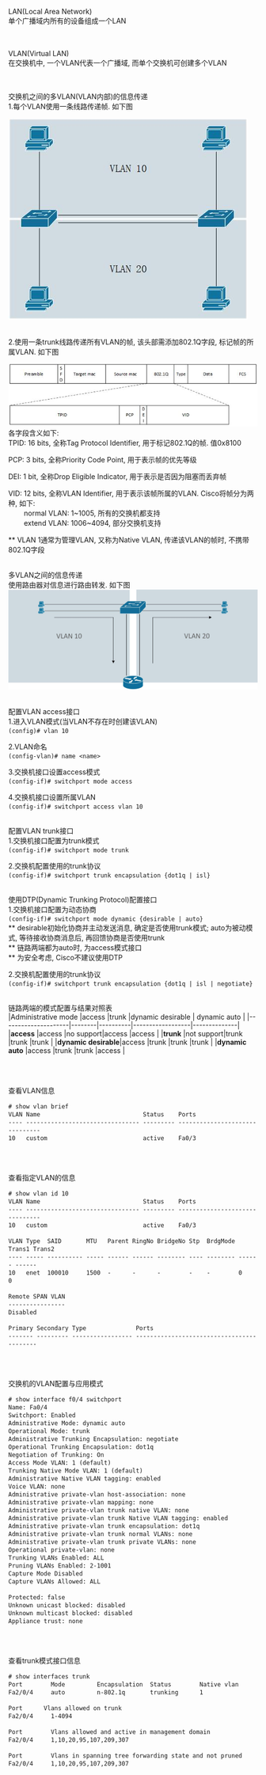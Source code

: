 LAN(Local Area Network)<br>
单个广播域内所有的设备组成一个LAN
<br>
<br>
<br>

VLAN(Virtual LAN)<br>
在交换机中, 一个VLAN代表一个广播域, 而单个交换机可创建多个VLAN
<br>
<br>
<br>

交换机之间的多VLAN(VLAN内部)的信息传递<br>
1.每个VLAN使用一条线路传递帧. 如下图<br>

![image_not_found](pic/m_vlan_no_trunk.jpg)
<br>
<br>

2.使用一条trunk线路传递所有VLAN的帧, 该头部需添加802.1Q字段, 标记帧的所属VLAN. 如下图<br>

![image_not_found](pic/802_1Q.jpg)<br>
各字段含义如下:<br>
TPID: 16 bits, 全称Tag Protocol Identifier, 用于标记802.1Q的帧. 值0x8100<br>

PCP: 3 bits, 全称Priority Code Point, 用于表示帧的优先等级<br>

DEI: 1 bit, 全称Drop Eligible Indicator, 用于表示是否因为阻塞而丢弃帧<br>

VID: 12 bits, 全称VLAN Identifier, 用于表示该帧所属的VLAN. Cisco将帧分为两种, 如下:<br>
&nbsp;&nbsp;&nbsp;&nbsp;&nbsp;&nbsp;&nbsp;&nbsp;normal VLAN: 1~1005, 所有的交换机都支持<br>
&nbsp;&nbsp;&nbsp;&nbsp;&nbsp;&nbsp;&nbsp;&nbsp;extend VLAN: 1006~4094, 部分交换机支持<br>

** VLAN 1通常为管理VLAN, 又称为Native VLAN, 传递该VLAN的帧时, 不携带802.1Q字段
<br>
<br>

多VLAN之间的信息传递<br>
使用路由器对信息进行路由转发. 如下图<br>
![image_not_found](pic/vlan_routing.jpg)
<br>
<br>

配置VLAN access接口<br>
1.进入VLAN模式(当VLAN不存在时创建该VLAN)<br>
`(config)# vlan 10`
<br>

2.VLAN命名<br>
`(config-vlan)# name <name>`
<br>

3.交换机接口设置access模式<br>
`(config-if)# switchport mode access`
<br>

4.交换机接口设置所属VLAN<br>
`(config-if)# switchport access vlan 10`
<br>
<br>

配置VLAN trunk接口<br>
1.交换机接口配置为trunk模式<br>
`(config-if)# switchport mode trunk`
<br>

2.交换机配置使用的trunk协议<br>
`(config-if)# switchport trunk encapsulation {dot1q | isl}`
<br>
<br>

使用DTP(Dynamic Trunking Protocol)配置接口<br>
1.交换机接口配置为动态协商<br>
`(config-if)# switchport mode dynamic {desirable | auto}`<br>
** desirable初始化协商并主动发送消息, 确定是否使用trunk模式; auto为被动模式, 等待接收协商消息后, 再回馈协商是否使用trunk<br>
** 链路两端都为auto时, 为access模式接口<br>
** 为安全考虑, Cisco不建议使用DTP
<br>

2.交换机配置使用的trunk协议<br>
`(config-if)# switchport trunk encapsulation {dot1q | isl | negotiate}`
<br>
<br>


链路两端的模式配置与结果对照表<br>
|Administrative mode  |access  |trunk     |dynamic desirable | dynamic auto |
|---------------------|--------|----------|------------------|--------------|
|__access__           |access  |no support|access            |access        |
|__trunk__            |not support|trunk  |trunk             |trunk         |
|__dynamic desirable__|access  |trunk     |trunk             |trunk         |
|__dynamic auto__     |access  |trunk     |trunk             |access        |

<br>
<br>


查看VLAN信息
```
# show vlan brief
VLAN Name                             Status    Ports                           
---- -------------------------------- --------- ------------------------------- 
10   custom                           active    Fa0/3
```
<br>
<br>

查看指定VLAN的信息
```
# show vlan id 10
VLAN Name                             Status    Ports                           
---- -------------------------------- --------- ------------------------------- 
10   custom                           active    Fa0/3                           
                                                                                
VLAN Type  SAID       MTU   Parent RingNo BridgeNo Stp  BrdgMode Trans1 Trans2  
---- ----- ---------- ----- ------ ------ -------- ---- -------- ------ ------  
10   enet  100010     1500  -      -      -        -    -        0      0       
                                                                                
Remote SPAN VLAN                                                                
----------------                                                                
Disabled                                                                        
                                                                                
Primary Secondary Type              Ports                                       
------- --------- ----------------- ------------------------------------------ 
``` 
<br>
<br>

交换机的VLAN配置与应用模式
```
# show interface f0/4 switchport
Name: Fa0/4                                                                   
Switchport: Enabled                                                             
Administrative Mode: dynamic auto                                               
Operational Mode: trunk                                                         
Administrative Trunking Encapsulation: negotiate                                
Operational Trunking Encapsulation: dot1q                                       
Negotiation of Trunking: On                                                     
Access Mode VLAN: 1 (default)                                                   
Trunking Native Mode VLAN: 1 (default)                                          
Administrative Native VLAN tagging: enabled                                     
Voice VLAN: none                                                                
Administrative private-vlan host-association: none                              
Administrative private-vlan mapping: none                                       
Administrative private-vlan trunk native VLAN: none                             
Administrative private-vlan trunk Native VLAN tagging: enabled                  
Administrative private-vlan trunk encapsulation: dot1q                          
Administrative private-vlan trunk normal VLANs: none                            
Administrative private-vlan trunk private VLANs: none                           
Operational private-vlan: none                                                  
Trunking VLANs Enabled: ALL                                                     
Pruning VLANs Enabled: 2-1001                                                   
Capture Mode Disabled                                                           
Capture VLANs Allowed: ALL 
                                                                                
Protected: false                                                                
Unknown unicast blocked: disabled                                               
Unknown multicast blocked: disabled                                             
Appliance trust: none
```
<br>
<br>

查看trunk模式接口信息
```
# show interfaces trunk
Port        Mode         Encapsulation  Status        Native vlan               
Fa2/0/4     auto         n-802.1q       trunking      1                         
                                                                                
Port      Vlans allowed on trunk                                                
Fa2/0/4     1-4094                                                              
                                                                                
Port        Vlans allowed and active in management domain                       
Fa2/0/4     1,10,20,95,107,209,307                                              
                                                                                
Port        Vlans in spanning tree forwarding state and not pruned              
Fa2/0/4     1,10,20,95,107,209,307
```
